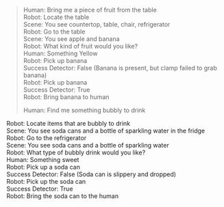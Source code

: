 > Human: Bring me a piece of fruit from the table  
> Robot: Locate the table  
> Scene: You see countertop, table, chair, refrigerator  
> Robot: Go to the table  
> Scene: You see apple and banana  
> Robot: What kind of fruit would you like?  
> Human: Something Yellow  
> Robot: Pick up banana  
> Success Detector: False (Banana is present, but clamp failed to grab banana)  
> Robot: Pick up banana  
> Success Detector: True  
> Robot: Bring banana to human  
>   
>   
> Human: Find me something bubbly to drink  
>  
Robot: Locate items that are bubbly to drink  
Scene: You see soda cans and a bottle of sparkling water in the fridge  
Robot: Go to the refrigerator  
Scene: You see soda cans and a bottle of sparkling water  
Robot: What type of bubbly drink would you like?  
Human: Something sweet  
Robot: Pick up a soda can  
Success Detector: False (Soda can is slippery and dropped)  
Robot: Pick up the soda can  
Success Detector: True  
Robot: Bring the soda can to the human  
